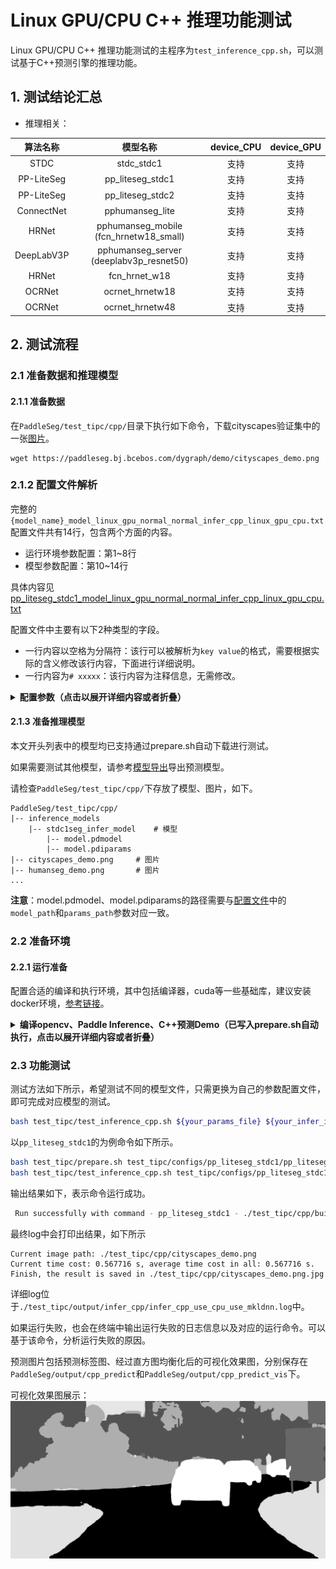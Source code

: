 # Linux GPU/CPU C++ 推理功能测试

Linux GPU/CPU C++ 推理功能测试的主程序为`test_inference_cpp.sh`，可以测试基于C++预测引擎的推理功能。

## 1. 测试结论汇总

- 推理相关：

| 算法名称 | 模型名称 | device_CPU | device_GPU |
|  :----:   |  :----: |   :----:   |  :----:  |
|  STDC   |  stdc_stdc1 |  支持 | 支持 |
|  PP-LiteSeg   |  pp_liteseg_stdc1 |  支持 | 支持 |
|  PP-LiteSeg   |  pp_liteseg_stdc2 |  支持 | 支持 |
|  ConnectNet   |  pphumanseg_lite |  支持 | 支持 |
|  HRNet   | pphumanseg_mobile (fcn_hrnetw18_small)  |  支持 | 支持 |
|  DeepLabV3P   |  pphumanseg_server (deeplabv3p_resnet50) |  支持 | 支持 |
|  HRNet   |  fcn_hrnet_w18 |  支持 | 支持 |
|  OCRNet   |  ocrnet_hrnetw18 |  支持 | 支持 |
|  OCRNet   |  ocrnet_hrnetw48 |  支持 | 支持 |

## 2. 测试流程

### 2.1 准备数据和推理模型

#### 2.1.1 准备数据

在`PaddleSeg/test_tipc/cpp/`目录下执行如下命令，下载cityscapes验证集中的一张[图片](https://paddleseg.bj.bcebos.com/dygraph/demo/cityscapes_demo.png)。

```
wget https://paddleseg.bj.bcebos.com/dygraph/demo/cityscapes_demo.png
```

### 2.1.2 配置文件解析
完整的`{model_name}_model_linux_gpu_normal_normal_infer_cpp_linux_gpu_cpu.txt`配置文件共有14行，包含两个方面的内容。
* 运行环境参数配置：第1~8行
* 模型参数配置：第10~14行

具体内容见[pp_liteseg_stdc1_model_linux_gpu_normal_normal_infer_cpp_linux_gpu_cpu.txt](../configs/pp_liteseg_stdc1/pp_liteseg_stdc1_model_linux_gpu_normal_normal_infer_cpp_linux_gpu_cpu.txt)

配置文件中主要有以下2种类型的字段。
* 一行内容以空格为分隔符：该行可以被解析为`key value`的格式，需要根据实际的含义修改该行内容，下面进行详细说明。
* 一行内容为`# xxxxx`：该行内容为注释信息，无需修改。
<details>
<summary><b>配置参数（点击以展开详细内容或者折叠）
</b></summary>

| 行号 | 参考内容                                | 含义            | key是否需要修改 | value是否需要修改 | 修改内容                             |
|----|-------------------------------------|---------------|-----------|-------------|----------------------------------|
| 2  | use_gpu      | 是否使用GPU    | 否         | 是           | value根据是否使用GPU进行修改               |
| 3  | gpu_id       | 使用的GPU卡号  | 否         | 是           | value修改为自己的GPU ID              |
| 4  | gpu_mem      | 显存          | 否         | 是           | value修改为自己的GPU 显存             |
| 5  | cpu_math_library_num_thread | 底层科学计算库所用线程的数量  | 否      | 是           | value修改为合适的线程数         |
| 6  | use_mkldnn   | 是否使用MKLDNN加速    | 否        | 是          | value根据是否使用MKLDNN进行修改          |
| 7  | use_tensorrt | 是否使用tensorRT进行加速          | 否         | 是           | value根据是否使用tensorRT进行修改             |
| 8  | use_fp16 | 是否使用半精度浮点数进行计算，该选项仅在use_tensorrt为true时有效 | 否         | 是          | value根据在开启tensorRT时是否使用半精度进行修改|
| 11 | model_path  | 预测模型结构文件路径         | 否         | 是           | value修改为预测模型结构文件路径 |
| 12 | params_path | 预测模型参数文件路径  | 否         | 是           | vvalue修改为预测模型参数文件路径 |
| 13 | is_resize  | 预处理时是否缩放图片         | 否         | 是           | value修改为是否缩放图像  
| 14 | is_normalize          | 预处理时是否做归一化    | 否         | 是           | value修改为是否归一化图像
| 15 | resize_width          | 预处理时图像裁剪后的宽度      | 否         | 是           | value修改为预处理时图像裁剪后的宽度
| 16 | resize_height          | 预处理时图像裁剪后的高度      | 否         | 是           | value修改为预处理时图像裁剪后的高度


</details>

#### 2.1.3 准备推理模型

本文开头列表中的模型均已支持通过prepare.sh自动下载进行测试。

如果需要测试其他模型，请参考[模型导出](../../docs/model_export_cn.md)导出预测模型。

请检查`PaddleSeg/test_tipc/cpp/`下存放了模型、图片，如下。

```
PaddleSeg/test_tipc/cpp/
|-- inference_models
    |-- stdc1seg_infer_model    # 模型
        |-- model.pdmodel
        |-- model.pdiparams
|-- cityscapes_demo.png     # 图片
|-- humanseg_demo.png       # 图片
...
```

**注意**：model.pdmodel、model.pdiparams的路径需要与[配置文件](../configs/pp_liteseg_stdc1/pp_liteseg_stdc1_model_linux_gpu_normal_normal_infer_cpp_linux_gpu_cpu.txt)中的`model_path`和`params_path`参数对应一致。




### 2.2 准备环境

#### 2.2.1 运行准备

配置合适的编译和执行环境，其中包括编译器，cuda等一些基础库，建议安装docker环境，[参考链接](https://www.paddlepaddle.org.cn/install/quick?docurl=/documentation/docs/zh/install/docker/linux-docker.html)。

<details>
<summary><b>编译opencv、Paddle Inference、C++预测Demo（已写入prepare.sh自动执行，点击以展开详细内容或者折叠）
</b></summary>

#### 2.2.2 编译opencv库

* 首先需要从opencv官网上下载Linux环境下的源码，以3.4.7版本为例，下载及解压缩命令如下：

```
cd deploy/inference_cpp
wget https://github.com/opencv/opencv/archive/3.4.7.tar.gz
tar -xvf 3.4.7.tar.gz
```

* 编译opencv，首先设置opencv源码路径(`root_path`)以及安装路径(`install_path`)，`root_path`为下载的opencv源码路径，`install_path`为opencv的安装路径。在本例中，源码路径即为当前目录下的`opencv-3.4.7/`。

```shell
cd ./opencv-3.4.7
export root_path=$PWD
export install_path=${root_path}/opencv3
```

* 然后在opencv源码路径下，按照下面的命令进行编译。

```shell
rm -rf build
mkdir build
cd build

cmake .. \
    -DCMAKE_INSTALL_PREFIX=${install_path} \
    -DCMAKE_BUILD_TYPE=Release \
    -DBUILD_SHARED_LIBS=OFF \
    -DWITH_IPP=OFF \
    -DBUILD_IPP_IW=OFF \
    -DWITH_LAPACK=OFF \
    -DWITH_EIGEN=OFF \
    -DCMAKE_INSTALL_LIBDIR=lib64 \
    -DWITH_ZLIB=ON \
    -DBUILD_ZLIB=ON \
    -DWITH_JPEG=ON \
    -DBUILD_JPEG=ON \
    -DWITH_PNG=ON \
    -DBUILD_PNG=ON \
    -DWITH_TIFF=ON \
    -DBUILD_TIFF=ON

make -j
make install
```

* `make install`完成之后，会在该文件夹下生成opencv头文件和库文件，用于后面的代码编译。

以opencv3.4.7版本为例，最终在安装路径下的文件结构如下所示。**注意**：不同的opencv版本，下述的文件结构可能不同。

```
opencv3/
|-- bin     :可执行文件
|-- include :头文件
|-- lib64   :库文件
|-- share   :部分第三方库
```

#### 2.2.3 下载或者编译Paddle预测库

* 有2种方式获取Paddle预测库，下面进行详细介绍。

##### 直接下载安装

* [Paddle预测库官网](https://paddleinference.paddlepaddle.org.cn/user_guides/download_lib.html)上提供了不同cuda版本的Linux预测库，可以在官网查看并选择合适的预测库版本。

  以`manylinux_cuda11.1_cudnn8.1_avx_mkl_trt7_gcc8.2`版本为例，使用下述命令下载并解压：


```shell
wget https://paddle-inference-lib.bj.bcebos.com/2.2.2/cxx_c/Linux/GPU/x86-64_gcc8.2_avx_mkl_cuda11.1_cudnn8.1.1_trt7.2.3.4/paddle_inference.tgz

tar -xvf paddle_inference.tgz
```

最终会在当前的文件夹中生成`paddle_inference/`的子文件夹,文件内容和上述的paddle_inference_install_dir一样。

##### 预测库源码编译
* 如果希望获取最新预测库特性，可以从Paddle github上克隆最新代码，源码编译预测库。
* 可以参考[Paddle预测库官网](https://www.paddlepaddle.org.cn/documentation/docs/zh/develop/guides/05_inference_deployment/inference/build_and_install_lib_cn.html#id16)的说明，从github上获取Paddle代码，然后进行编译，生成最新的预测库。使用git获取代码方法如下。

```shell
git clone https://github.com/PaddlePaddle/Paddle.git
```

* 进入Paddle目录后，使用如下命令编译。

```shell
rm -rf build
mkdir build
cd build

cmake  .. \
    -DWITH_CONTRIB=OFF \
    -DWITH_MKL=ON \
    -DWITH_MKLDNN=ON  \
    -DWITH_TESTING=OFF \
    -DCMAKE_BUILD_TYPE=Release \
    -DWITH_INFERENCE_API_TEST=OFF \
    -DON_INFER=ON \
    -DWITH_PYTHON=ON
make -j
make inference_lib_dist
```

更多编译参数选项可以参考Paddle C++预测库官网：[https://www.paddlepaddle.org.cn/documentation/docs/zh/develop/guides/05_inference_deployment/inference/build_and_install_lib_cn.html#id16](https://www.paddlepaddle.org.cn/documentation/docs/zh/develop/guides/05_inference_deployment/inference/build_and_install_lib_cn.html#id16)。


* 编译完成之后，可以在`build/paddle_inference_install_dir/`文件下看到生成了以下文件及文件夹。

```
build/paddle_inference_install_dir/
|-- CMakeCache.txt
|-- paddle
|-- third_party
|-- version.txt
```

其中`paddle`就是之后进行C++预测时所需的Paddle库，`version.txt`中包含当前预测库的版本信息。


#### 2.2.4 编译C++预测Demo

* 编译命令如下，其中Paddle C++预测库、opencv等其他依赖库的地址需要换成自己机器上的实际地址。


```shell
cd test_tipc/cpp
sh build.sh
cd -
```

具体地，`build.sh`中内容大致如下。

```shell
OPENCV_DIR=your_opencv_dir
LIB_DIR=your_paddle_inference_dir
CUDA_LIB_DIR=your_cuda_lib_dir
CUDNN_LIB_DIR=your_cudnn_lib_dir
TENSORRT_DIR=your_tensorrt_lib_dir

BUILD_DIR=build
rm -rf ${BUILD_DIR}
mkdir ${BUILD_DIR}
cd ${BUILD_DIR}
cmake .. \
    -DPADDLE_LIB=${LIB_DIR} \
    -DWITH_MKL=ON \
    -DDEMO_NAME=run_seg \
    -DWITH_GPU=OFF \
    -DWITH_STATIC_LIB=OFF \
    -DWITH_TENSORRT=OFF \
    -DTENSORRT_DIR=${TENSORRT_DIR} \
    -DOPENCV_DIR=${OPENCV_DIR} \
    -DCUDNN_LIB=${CUDNN_LIB_DIR} \
    -DCUDA_LIB=${CUDA_LIB_DIR} \

make -j
```

上述命令中，

* `OPENCV_DIR`为opencv编译安装的地址（本例中为`opencv-3.4.7/opencv3`文件夹的路径）；

* `LIB_DIR`为下载的Paddle预测库（`paddle_inference`文件夹），或编译生成的Paddle预测库（`build/paddle_inference_install_dir`文件夹）的路径；

* `CUDA_LIB_DIR`为cuda库文件地址，在docker中一般为`/usr/local/cuda/lib64`；

* `CUDNN_LIB_DIR`为cudnn库文件地址，在docker中一般为`/usr/lib64`。

* `TENSORRT_DIR`是tensorrt库文件地址，在dokcer中一般为`/usr/local/TensorRT-7.2.3.4/`，TensorRT需要结合GPU使用。


以编译cpu
在执行上述命令，编译完成之后，会在当前路径下生成`build`文件夹，其中生成一个名为`seg_system`的可执行文件。

</details>

### 2.3 功能测试


测试方法如下所示，希望测试不同的模型文件，只需更换为自己的参数配置文件，即可完成对应模型的测试。

```bash
bash test_tipc/test_inference_cpp.sh ${your_params_file} ${your_infer_img_path}
```

以`pp_liteseg_stdc1`的为例命令如下所示。

```bash
bash test_tipc/prepare.sh test_tipc/configs/pp_liteseg_stdc1/pp_liteseg_stdc1_model_linux_gpu_normal_normal_infer_cpp_linux_gpu_cpu.txt cpp_infer
bash test_tipc/test_inference_cpp.sh test_tipc/configs/pp_liteseg_stdc1/pp_liteseg_stdc1_model_linux_gpu_normal_normal_infer_cpp_linux_gpu_cpu.txt
```



输出结果如下，表示命令运行成功。

```bash
 Run successfully with command - pp_liteseg_stdc1 - ./test_tipc/cpp/build/seg_system test_tipc/configs/pp_liteseg_stdc1/pp_liteseg_stdc1_model_linux_gpu_normal_normal_infer_cpp_linux_gpu_cpu.txt test_tipc/cpp/cityscapes_demo.png > ./test_tipc/output/infer_cpp/infer_cpp_use_cpu.log 2>&1 !
```

最终log中会打印出结果，如下所示
```
Current image path: ./test_tipc/cpp/cityscapes_demo.png
Current time cost: 0.567716 s, average time cost in all: 0.567716 s.
Finish, the result is saved in ./test_tipc/cpp/cityscapes_demo.png.jpg
```
详细log位于`./test_tipc/output/infer_cpp/infer_cpp_use_cpu_use_mkldnn.log`中。

如果运行失败，也会在终端中输出运行失败的日志信息以及对应的运行命令。可以基于该命令，分析运行失败的原因。

预测图片包括预测标签图、经过直方图均衡化后的可视化效果图，分别保存在`PaddleSeg/output/cpp_predict`和`PaddleSeg/output/cpp_predict_vis`下。

可视化效果图展示：
![](./cityscapes_demo.jpg)
